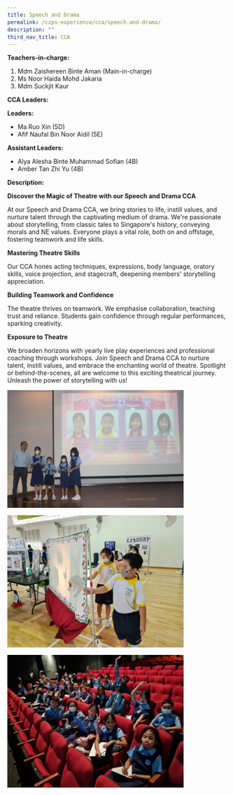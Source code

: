 ```yaml
---
title: Speech and Drama
permalink: /czps-experience/cca/speech-and-drama/
description: ""
third_nav_title: CCA
---
```

<p><strong>Teachers-in-charge: </strong></p>
<ol>
<li>Mdm Zaishereen Binte Aman (Main-in-charge)</li>
<li>Ms Noor Haida Mohd Jakaria</li>
<li>Mdm Suckjit Kaur</li>
</ol>
<p><strong>CCA Leaders:&nbsp;</strong></p>
<strong>Leaders: </strong>
<ul>
	<li>Ma Ruo Xin (5D)</li>
	<li>Afif Naufal Bin Noor Aidil (5E) </li></ul>
	<p><strong>Assistant Leaders:</strong></p>
	<ul>
<li>Alya Alesha Binte Muhammad Sofian (4B)</li>
<li>Amber Tan Zhi Yu (4B)</li>
</ul>
<p><strong>Description:</strong></p>
<p><strong>Discover the Magic of Theatre with our Speech and Drama CCA</strong></p>
At our Speech and Drama CCA, we bring stories to life, instill values, and nurture talent through the captivating medium of drama. We're passionate about storytelling, from classic tales to Singapore's history, conveying morals and NE values. Everyone plays a vital role, both on and offstage, fostering teamwork and life skills.

<p><strong>Mastering Theatre Skills</strong></p>
Our CCA hones acting techniques, expressions, body language, oratory skills, voice projection, and stagecraft, deepening members' storytelling appreciation.

<p><strong>Building Teamwork and Confidence</strong></p>
The theatre thrives on teamwork. We emphasise collaboration, teaching trust and reliance. Students gain confidence through regular performances, sparking creativity.

<p><strong>Exposure to Theatre</strong></p>
We broaden horizons with yearly live play experiences and professional coaching through workshops. Join Speech and Drama CCA to nurture talent, instill values, and embrace the enchanting world of theatre. Spotlight or behind-the-scenes, all are welcome to this exciting theatrical journey. Unleash the power of storytelling with us!

<p style="padding-left: 40px;">
</p><p><img style="width: 80%;" src="/images/speech%20&amp;%20drama_1.jpg"></p>
<p><img style="width: 80%;" src="/images/speech%20&amp;%20drama_2.jpg"></p>
<p><img style="width: 80%;" src="/images/speech%20&amp;%20drama_3.jpg"></p>